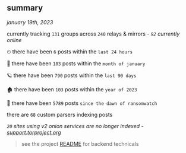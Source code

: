
## summary
_january 19th, 2023_

currently tracking `131` groups across `240` relays & mirrors - _`92` currently online_

⏲ there have been `6` posts within the `last 24 hours`

🦈 there have been `103` posts within the `month of january`

🪐 there have been `790` posts within the `last 90 days`

🏚 there have been `103` posts within the `year of 2023`

🦕 there have been `5789` posts `since the dawn of ransomwatch`

there are `68` custom parsers indexing posts

_`20` sites using v2 onion services are no longer indexed - [support.torproject.org](https://support.torproject.org/onionservices/v2-deprecation/)_

> see the project [README](https://github.com/joshhighet/ransomwatch#ransomwatch--) for backend technicals
